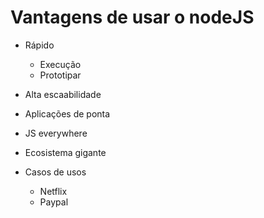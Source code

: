 # Vantagens de usar o nodeJS

- Rápido

  - Execução
  - Prototipar

- Alta escaabilidade

- Aplicações de ponta

- JS everywhere

- Ecosistema gigante

- Casos de usos
  - Netflix
  - Paypal
